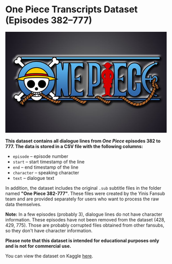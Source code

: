 
# One Piece Transcripts Dataset (Episodes 382–777)

![One Piece](onepiece.png)

**This dataset contains all dialogue lines from *One Piece* episodes 382 to 777. The data is stored in a CSV file with the following columns:**

- `episode` – episode number  
- `start` – start timestamp of the line  
- `end` – end timestamp of the line  
- `character` – speaking character  
- `text` – dialogue text  

In addition, the dataset includes the original `.sub` subtitle files in the folder named **"One Piece 382-777"**. These files were created by the Yinis Fansub team and are provided separately for users who want to process the raw data themselves.

**Note:** In a few episodes (probably 3), dialogue lines do not have character information. These episodes have not been removed from the dataset (428, 429, 775). Those are probably corrupted files obtained from other fansubs, so they don't have character information.  

**Please note that this dataset is intended for educational purposes only and is not for commercial use.**  

You can view the dataset on Kaggle [here](https://www.kaggle.com/datasets/tavuksuzdurum/one-piece-transcripts-with-character-names-382-777).  

